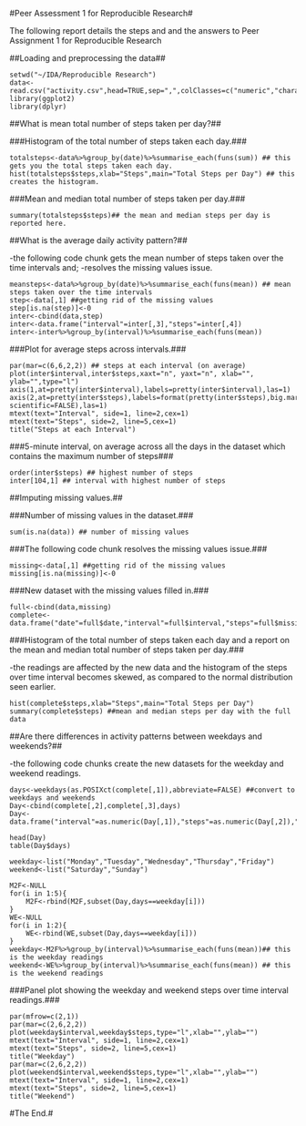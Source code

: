 #Peer Assessment 1 for Reproducible Research#

The following report details the steps and and the answers to Peer Assignment 1 for Reproducible Research

##Loading and preprocessing the data##
```{r echo=TRUE}
setwd("~/IDA/Reproducible Research")
data<-read.csv("activity.csv",head=TRUE,sep=",",colClasses=c("numeric","character","numeric"))
library(ggplot2)
library(dplyr)
```

##What is mean total number of steps taken per day?##

###Histogram of the total number of steps taken each day.###
```{r echo=TRUE}
totalsteps<-data%>%group_by(date)%>%summarise_each(funs(sum)) ## this gets you the total steps taken each day.
hist(totalsteps$steps,xlab="Steps",main="Total Steps per Day") ## this creates the histogram.
```

###Mean and median total number of steps taken per day.###
```{r echo=TRUE}
summary(totalsteps$steps)## the mean and median steps per day is reported here.
```

##What is the average daily activity pattern?##

-the following code chunk gets the mean number of steps taken over the time intervals and;
-resolves the missing values issue.

```{r echo=TRUE}
meansteps<-data%>%group_by(date)%>%summarise_each(funs(mean)) ## mean steps taken over the time intervals
step<-data[,1] ##getting rid of the missing values
step[is.na(step)]<-0
inter<-cbind(data,step)
inter<-data.frame("interval"=inter[,3],"steps"=inter[,4])
inter<-inter%>%group_by(interval)%>%summarise_each(funs(mean))
```

###Plot for average steps across intervals.###
```{r echo=TRUE}
par(mar=c(6,6,2,2)) ## steps at each interval (on average)
plot(inter$interval,inter$steps,xaxt="n", yaxt="n", xlab="", ylab="",type="l")
axis(1,at=pretty(inter$interval),labels=pretty(inter$interval),las=1)
axis(2,at=pretty(inter$steps),labels=format(pretty(inter$steps),big.mark=",", scientific=FALSE),las=1)
mtext(text="Interval", side=1, line=2,cex=1)
mtext(text="Steps", side=2, line=5,cex=1)
title("Steps at each Interval")
```

###5-minute interval, on average across all the days in the dataset which contains the maximum number of steps###

```{r echo=TRUE}
order(inter$steps) ## highest number of steps
inter[104,1] ## interval with highest number of steps
```

##Imputing missing values.##

###Number of missing values in the dataset.###
```{r echo=TRUE}
sum(is.na(data)) ## number of missing values
```

###The following code chunk resolves the missing values issue.###
```{r echo=TRUE}
missing<-data[,1] ##getting rid of the missing values
missing[is.na(missing)]<-0
```

###New dataset with the missing values filled in.###
```{r echo=TRUE}
full<-cbind(data,missing)
complete<-data.frame("date"=full$date,"interval"=full$interval,"steps"=full$missing)
```

###Histogram of the total number of steps taken each day and a report on the mean and median total number of steps taken per day.### 

-the readings are affected by the new data and the histogram of the steps over time interval becomes skewed, as compared to the normal distribution seen earlier.

```{r echo=TRUE}
hist(complete$steps,xlab="Steps",main="Total Steps per Day")
summary(complete$steps) ##mean and median steps per day with the full data
```

##Are there differences in activity patterns between weekdays and weekends?##

-the following code chunks create the new datasets for the weekday and weekend readings.
```{r echo=TRUE}
days<-weekdays(as.POSIXct(complete[,1]),abbreviate=FALSE) ##convert to weekdays and weekends
Day<-cbind(complete[,2],complete[,3],days)
Day<-data.frame("interval"=as.numeric(Day[,1]),"steps"=as.numeric(Day[,2]),"days"=Day[,3])

head(Day)
table(Day$days)

weekday<-list("Monday","Tuesday","Wednesday","Thursday","Friday")
weekend<-list("Saturday","Sunday")              

M2F<-NULL
for(i in 1:5){
    M2F<-rbind(M2F,subset(Day,days==weekday[i]))
}
WE<-NULL
for(i in 1:2){
    WE<-rbind(WE,subset(Day,days==weekday[i]))
}
weekday<-M2F%>%group_by(interval)%>%summarise_each(funs(mean))## this is the weekday readings
weekend<-WE%>%group_by(interval)%>%summarise_each(funs(mean)) ## this is the weekend readings
```

###Panel plot showing the weekday and weekend steps over time interval readings.###
```{r echo=TRUE}
par(mfrow=c(2,1))
par(mar=c(2,6,2,2))
plot(weekday$interval,weekday$steps,type="l",xlab="",ylab="")
mtext(text="Interval", side=1, line=2,cex=1)
mtext(text="Steps", side=2, line=5,cex=1)
title("Weekday")
par(mar=c(2,6,2,2))
plot(weekend$interval,weekend$steps,type="l",xlab="",ylab="")
mtext(text="Interval", side=1, line=2,cex=1)
mtext(text="Steps", side=2, line=5,cex=1)
title("Weekend")
```

#The End.#